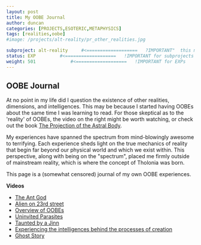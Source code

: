 ```yaml
---
layout: post
title: My OOBE Journal
author: duncan
categories: [PROJECTS,ESOTERIC,METAPHYSICS]
tags: [realities,oobe]
#image: /projects/alt-reality/pr_other_realities.jpg

subproject: alt-reality 	#<===================	?IMPORTANT"  this may not be nec, but not a problem
status: EXP			#<===================	!IMPORTANT for subprojects
weight: 501 			#<===================	!IMPORTANT for EXPs
---
```


## OOBE Journal

At no point in my life did I question the existence of other realities, dimensions, and intelligences. This may be because I started having OOBEs about the same time I was learning to read. For those skeptical as to the 'reality' of OOBEs, the video on the right might be worth watching, or check out the book [The Projection of the Astral Body](/material/book_The_Projection_Of_The_Astral_Body_NOTFREE.html).

My experiences have spanned the spectrum from mind-blowingly awesome to terrifying. Each experience sheds light on the true mechanics of reality that begin far beyond our physical world and which we exist within. This perspective, along with being on the "spectrum", placed me firmly outside of mainstream reality, which is where the concept of Tholonia was born.

This page is a (somewhat censored) journal of my own OOBE experiences.

**Videos**

- [The Ant God](https://youtu.be/wVzeapTwdKg)
- [Alien on 23rd street](https://youtu.be/ilpliq3o9UQ)
- [Overview of OOBEs](https://youtu.be/JT-3l7rWlDs)
- [Uninvited Parasites](https://youtu.be/DzVQqKkT6X0)
- [Taunted by a Jinn](https://youtu.be/5vb7ropFt7w)
- [Experiencing the intelligences behind the processes of creation](https://www.youtube.com/watch?v=CuCF8-hrEiw)
- [Ghost Story](https://www.youtube.com/watch?v=SI7wwSRevyE)






